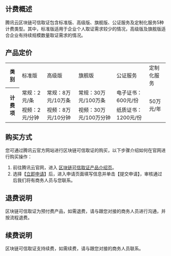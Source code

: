 ## 计费概述
腾讯云区块链可信取证包含标准版、高级版、旗舰版、公证服务及定制化服务5种计费类型。其中，标准版适用于企业个人取证需求较少的情况，高级版及旗舰版适合企业有持续规模数量取证需求的情况。 

## 产品定价
<table>
<tr>
<th>类别</th><td>标准版</td><td>高级版</td><td>旗舰版</td><td>公证服务</td><td>定制化服务</td>
</tr>
<tr>
<th rowspan=2>计费项</th>
<td>常规：2元/条</td>
<td>常规：8万元/10万条</td>
<td>常规：30万元/100万条</td>
<td>电子证书：600元/份</td>
<td rowspan=2>50万元/年</td>
</tr>
<tr>
<td>视频：2元/分钟</td>
<td>视频：8万元/10分钟</td>
<td>视频：30万元/100万分钟</td>
<td>纸质证书：1200元/份</td>
</tr>
</table>

## 购买方式
您可通过腾讯云官方网站进行区块链可信取证的购买，以下步骤介绍如何在官网进行购买操作：
1. 前往腾讯云官网，进入 [区块链可信取证产品介绍页](https://cloud.tencent.com/product/btoe)。
2. 选择【[立即申请](https://cloud.tencent.com/apply/p/x59bw2k1ysb)】后，进入申请页面填写信息并单击【提交申请】，审核通过后我们将有商务人员与您联系。


## 退费说明
区块链可信取证为预付费产品，如需退费，请与跟您对接的商务人员进行沟通，并按流程退费。

## 续费说明
区块链可信取证支持续费，如需续费，请与跟您对接的商务人员联系。
